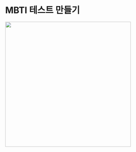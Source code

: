# MBTI 테스트 만들기

<img src="https://user-images.githubusercontent.com/102283529/208288394-39a3ab6c-a52c-4246-99ee-234d203191d5.png" width="400px">

